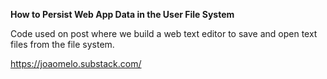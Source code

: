 **How to Persist Web App Data in the User File System**

Code used on post where we build a web text editor to save and open text files from the file system.

https://joaomelo.substack.com/
